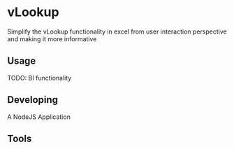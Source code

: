 # vLookup
Simplify the vLookup functionality in excel from user interaction perspective and making it more informative


## Usage
TODO: BI functionality

## Developing
A NodeJS Application

## Tools

